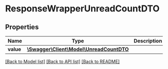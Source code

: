 # ResponseWrapperUnreadCountDTO

## Properties
Name | Type | Description | Notes
------------ | ------------- | ------------- | -------------
**value** | [**\Swagger\Client\Model\UnreadCountDTO**](UnreadCountDTO.md) |  | [optional] 

[[Back to Model list]](../README.md#documentation-for-models) [[Back to API list]](../README.md#documentation-for-api-endpoints) [[Back to README]](../README.md)



